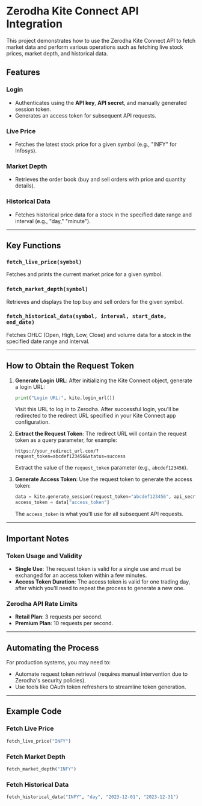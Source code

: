 # Zerodha Kite Connect API Integration

This project demonstrates how to use the Zerodha Kite Connect API to fetch market data and perform various operations such as fetching live stock prices, market depth, and historical data.

## Features

### Login
- Authenticates using the **API key**, **API secret**, and manually generated session token.
- Generates an access token for subsequent API requests.

### Live Price
- Fetches the latest stock price for a given symbol (e.g., "INFY" for Infosys).

### Market Depth
- Retrieves the order book (buy and sell orders with price and quantity details).

### Historical Data
- Fetches historical price data for a stock in the specified date range and interval (e.g., "day," "minute").

---

## Key Functions

### `fetch_live_price(symbol)`
Fetches and prints the current market price for a given symbol.

### `fetch_market_depth(symbol)`
Retrieves and displays the top buy and sell orders for the given symbol.

### `fetch_historical_data(symbol, interval, start_date, end_date)`
Fetches OHLC (Open, High, Low, Close) and volume data for a stock in the specified date range and interval.

---

## How to Obtain the Request Token

1. **Generate Login URL**:
   After initializing the Kite Connect object, generate a login URL:
   ```python
   print("Login URL:", kite.login_url())
   ```
   
   Visit this URL to log in to Zerodha. After successful login, you'll be redirected to the redirect URL specified in your Kite Connect app configuration.

2. **Extract the Request Token**:
   The redirect URL will contain the request token as a query parameter, for example:
   ```
   https://your_redirect_url.com/?request_token=abcdef123456&status=success
   ```
   Extract the value of the `request_token` parameter (e.g., `abcdef123456`).

3. **Generate Access Token**:
   Use the request token to generate the access token:
   ```python
   data = kite.generate_session(request_token="abcdef123456", api_secret="your_api_secret")
   access_token = data["access_token"]
   ```
   The `access_token` is what you'll use for all subsequent API requests.

---

## Important Notes

### Token Usage and Validity
- **Single Use**: The request token is valid for a single use and must be exchanged for an access token within a few minutes.
- **Access Token Duration**: The access token is valid for one trading day, after which you'll need to repeat the process to generate a new one.

### Zerodha API Rate Limits
- **Retail Plan**: 3 requests per second.
- **Premium Plan**: 10 requests per second.

---

## Automating the Process
For production systems, you may need to:
- Automate request token retrieval (requires manual intervention due to Zerodha's security policies).
- Use tools like OAuth token refreshers to streamline token generation.

---

## Example Code
### Fetch Live Price
```python
fetch_live_price("INFY")
```

### Fetch Market Depth
```python
fetch_market_depth("INFY")
```

### Fetch Historical Data
```python
fetch_historical_data("INFY", "day", "2023-12-01", "2023-12-31")
